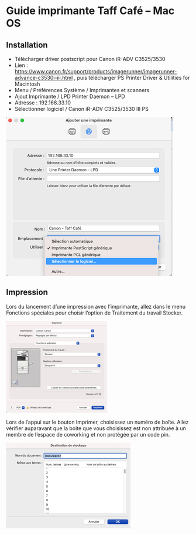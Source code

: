 # Guide imprimante Taff Café – Mac OS

## Installation

- Télécharger driver postscript pour Canon iR-ADV C3525/3530
- Lien : https://www.canon.fr/support/products/imagerunner/imagerunner-advance-c3530i-iii.html , puis télécharger PS Printer Driver & Utilities for Macintosh
- Menu   / Préférences Système / Imprimantes et scanners
- Ajout Imprimante / LPD Printer Daemon – LPD
- Adresse : 192.168.33.10
- Sélectionner logiciel / Canon iR-ADV C3525/3530 III PS

![](./media/installation.png)

## Impression
Lors du lancement d’une impression avec l’imprimante, allez dans le menu Fonctions spéciales pour choisir l’option de Traitement du travail Stocker.

![](./media/stocker.png)

Lors de l’appui sur le bouton Imprimer, choisissez un numéro de boîte. Allez vérifier auparavant que la boite que vous choisissez est non attribuée à un membre de l’espace de coworking et non protégée par un code pin.
 
![](./media/choix.png)
